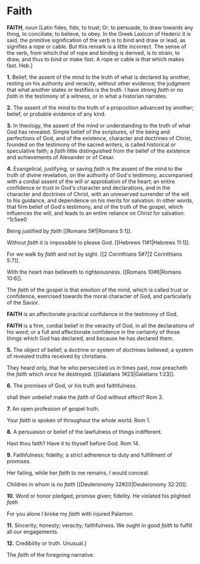 # Faith

**FAITH**, _noun_ \[Latin fides, fido, to trust; Gr. to persuade, to draw towards any thing, to conciliate; to believe, to obey. In the Greek Lexicon of Hederic it is said, the primitive signification of the verb is to bind and draw or lead, as signifies a rope or cable. But this remark is a little incorrect. The sense of the verb, from which that of rope and binding is derived, is to strain, to draw, and thus to bind or make fast. A rope or cable is that which makes fast. Heb.\]

**1.** Belief; the assent of the mind to the truth of what is declared by another, resting on his authority and veracity, without other evidence; the judgment that what another states or testifies is the truth. I have strong _faith_ or no _faith_ in the testimony of a witness, or in what a historian narrates.

**2.** The assent of the mind to the truth of a proposition advanced by another; belief, or probable evidence of any kind.

**3.** In theology, the assent of the mind or understanding to the truth of what God has revealed. Simple belief of the scriptures, of the being and perfections of God, and of the existence, character and doctrines of Christ, founded on the testimony of the sacred writers, is called historical or speculative faith; a _faith_ little distinguished from the belief of the existence and achievements of Alexander or of Cesar.

**4.** Evangelical, justifying, or saving _faith_ is the assent of the mind to the truth of divine revelation, on the authority of God's testimony, accompanied with a cordial assent of the will or approbation of the heart; an entire confidence or trust in God's character and declarations, and in the character and doctrines of Christ, with an unreserved surrender of the will to his guidance, and dependence on his merits for salvation. In other words, that firm belief of God's testimony, and of the truth of the gospel, which influences the will, and leads to an entire reliance on Christ for salvation. ^1c5ee0

Being justified by _faith_ [[Romans 5#1|Romans 5:1]].

Without _faith_ it is impossible to please God. [[Hebrews 11#1|Hebrews 11:1]].

For we walk by _faith_ and not by sight. [[2 Corinthians 5#7|2 Corinthians 5:7]].

With the heart man believeth to righteousness. [[Romans 10#6|Romans 10:6]].

The _faith_ of the gospel is that emotion of the mind, which is called trust or confidence, exercised towards the moral character of God, and particularly of the Savior.

**FAITH** is an affectionate practical confidence in the testimony of God.

**FAITH** is a firm, cordial belief in the veracity of God, in all the declarations of his word; or a full and affectionate confidence in the certainty of those things which God has declared, and because he has declared them.

**5.** The object of belief; a doctrine or system of doctrines believed; a system of revealed truths received by christians.

They heard only, that he who persecuted us in times past, now preacheth the _faith_ which once he destroyed. [[Galatians 1#23|Galatians 1:23]].

**6.** The promises of God, or his truth and faithfulness.

shall their unbelief make the _faith_ of God without effect? Rom 3.

**7.** An open profession of gospel truth.

Your _faith_ is spoken of throughout the whole world. Rom 1.

**8.** A persuasion or belief of the lawfulness of things indifferent.

Hast thou faith? Have it to thyself before God. Rom 14.

**9.** Faithfulness; fidelity; a strict adherence to duty and fulfillment of promises.

Her failing, while her _faith_ to me remains, I would conceal.

Children in whom is no _faith_ [[Deuteronomy 32#20|Deuteronomy 32:20]].

**10.** Word or honor pledged; promise given; fidelity. He violated his plighted _faith_

For you alone I broke my _faith_ with injured Palamon.

**11.** Sincerity; honesty; veracity; faithfulness. We ought in good _faith_ to fulfill all our engagements.

**12.** Credibility or truth. Unusual.\]

The _faith_ of the foregoing narrative.
